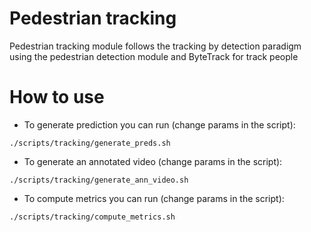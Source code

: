 # Pedestrian tracking

Pedestrian tracking module follows the tracking by detection paradigm using the pedestrian detection module and ByteTrack for track people

# How to use

- To generate prediction you can run (change params in the script):

```
./scripts/tracking/generate_preds.sh
```

- To generate an annotated video (change params in the script):

```
./scripts/tracking/generate_ann_video.sh
```

- To compute metrics you can run (change params in the script):

```
./scripts/tracking/compute_metrics.sh
```
